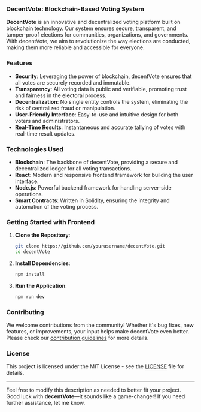 

### DecentVote: Blockchain-Based Voting System

**DecentVote** is an innovative and decentralized voting platform built on blockchain technology. Our system ensures secure, transparent, and tamper-proof elections for communities, organizations, and governments. With decentVote, we aim to revolutionize the way elections are conducted, making them more reliable and accessible for everyone.

### Features
- **Security**: Leveraging the power of blockchain, decentVote ensures that all votes are securely recorded and immutable.
- **Transparency**: All voting data is public and verifiable, promoting trust and fairness in the electoral process.
- **Decentralization**: No single entity controls the system, eliminating the risk of centralized fraud or manipulation.
- **User-Friendly Interface**: Easy-to-use and intuitive design for both voters and administrators.
- **Real-Time Results**: Instantaneous and accurate tallying of votes with real-time result updates.

### Technologies Used
- **Blockchain**: The backbone of decentVote, providing a secure and decentralized ledger for all voting transactions.
- **React**: Modern and responsive frontend framework for building the user interface.
- **Node.js**: Powerful backend framework for handling server-side operations.
- **Smart Contracts**: Written in Solidity, ensuring the integrity and automation of the voting process.

### Getting Started with Frontend
1. **Clone the Repository**:
   ```bash
   git clone https://github.com/yourusername/decentVote.git
   cd decentVote
   ```
2. **Install Dependencies**:
   ```bash
   npm install
   ```
3. **Run the Application**:
   ```bash
   npm run dev
   ```

### Contributing
We welcome contributions from the community! Whether it's bug fixes, new features, or improvements, your input helps make decentVote even better. Please check our [contribution guidelines](CONTRIBUTING.md) for more details.

### License
This project is licensed under the MIT License - see the [LICENSE](LICENSE) file for details.

---

Feel free to modify this description as needed to better fit your project. Good luck with **decentVote**—it sounds like a game-changer! If you need further assistance, let me know.
